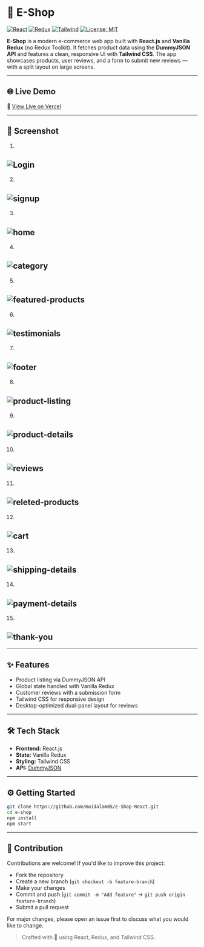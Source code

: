 # 🛒 E-Shop

[![React](https://img.shields.io/badge/React-18.x-blue?logo=react)](https://reactjs.org/)
[![Redux](https://img.shields.io/badge/Redux-Vanilla-purple?logo=redux)](https://redux.js.org/)
[![Tailwind](https://img.shields.io/badge/TailwindCSS-3.x-38BDF8?logo=tailwindcss)](https://tailwindcss.com/)
[![License: MIT](https://img.shields.io/badge/License-MIT-yellow.svg)](LICENSE)

**E-Shop** is a modern e-commerce web app built with **React.js** and **Vanilla Redux** (no Redux Toolkit). It fetches product data using the **DummyJSON API** and features a clean, responsive UI with **Tailwind CSS**. The app showcases products, user reviews, and a form to submit new reviews — with a split layout on large screens.

---

## 🌐 Live Demo

🔗 [View Live on Vercel](https://e-shop-react-git-main-moid786s-projects.vercel.app/)

---

## 📸 Screenshot
1.
![Login](./src/Assets/1.png)
---
2.
![signup](./src/Assets/2.png)
---
3.
![home](./src/Assets/3.png)
---
4.
![category](./src/Assets/4.png)
---
5.
![featured-products](./src/Assets/5.png)
---
6.
![testimonials](./src/Assets/6.png)
---
7.
![footer](./src/Assets/7.png)
---
8.
![product-listing](./src/Assets/8.png)
---
9.
![product-details](./src/Assets/9.png)
---
10.
![reviews](./src/Assets/10.png)
---
11.
![releted-products](./src/Assets/11.png)
---
12.
![cart](./src/Assets/12.png)
---
13.
![shipping-details](./src/Assets/13.png)
---
14.
![payment-details](./src/Assets/14.png)
---
15.
![thank-you](./src/Assets/15.png)
---


---

## ✨ Features

- Product listing via DummyJSON API  
- Global state handled with Vanilla Redux  
- Customer reviews with a submission form  
- Tailwind CSS for responsive design  
- Desktop-optimized dual-panel layout for reviews

---

## 🛠️ Tech Stack

- **Frontend:** React.js  
- **State:** Vanilla Redux  
- **Styling:** Tailwind CSS  
- **API:** [DummyJSON](https://dummyjson.com)

---

## ⚙️ Getting Started

```bash
git clone https://github.com/moidalam05/E-Shop-React.git
cd e-shop
npm install
npm start
```

---

## 🤝 Contribution

Contributions are welcome! If you'd like to improve this project:

- Fork the repository
- Create a new branch (`git checkout -b feature-branch`)
- Make your changes
- Commit and push (`git commit -m "Add feature"` → `git push origin feature-branch`)
- Submit a pull request

For major changes, please open an issue first to discuss what you would like to change.

> Crafted with 💙 using React, Redux, and Tailwind CSS.




